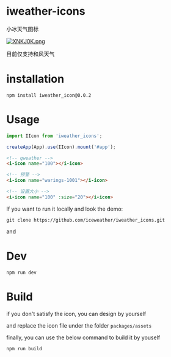 # iweather-icons

小冰天气图标

[![XNKJ0K.png](https://s1.ax1x.com/2022/06/02/XNKJ0K.png)](https://imgtu.com/i/XNKJ0K)

目前仅支持和风天气

# installation

```
npm install iweather_icon@0.0.2
```

# Usage

```js
import IIcon from 'iweather_icons';

createApp(App).use(IIcon).mount('#app');
```

```html
<!-- qweather -->
<i-icon name="100"></i-icon>

<!-- 预警 -->
<i-icon name="warings-1001"></i-icon>

<!-- 设置大小 -->
<i-icon name="100" :size="20"></i-icon>
```


If you want to run it locally and look the demo:

```
git clone https://github.com/iceweather/iweather_icons.git
```

and

# Dev

```
npm run dev
```

# Build

if you don't satisfy the icon, you can design by yourself 

and replace the icon file under the folder `packages/assets`

finally, you can use the below command to build it by youself

```
npm run build
```
